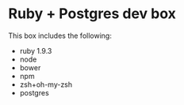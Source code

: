 Ruby + Postgres dev box
===
This box includes the following:
- ruby 1.9.3
- node
- bower
- npm
- zsh+oh-my-zsh
- postgres

